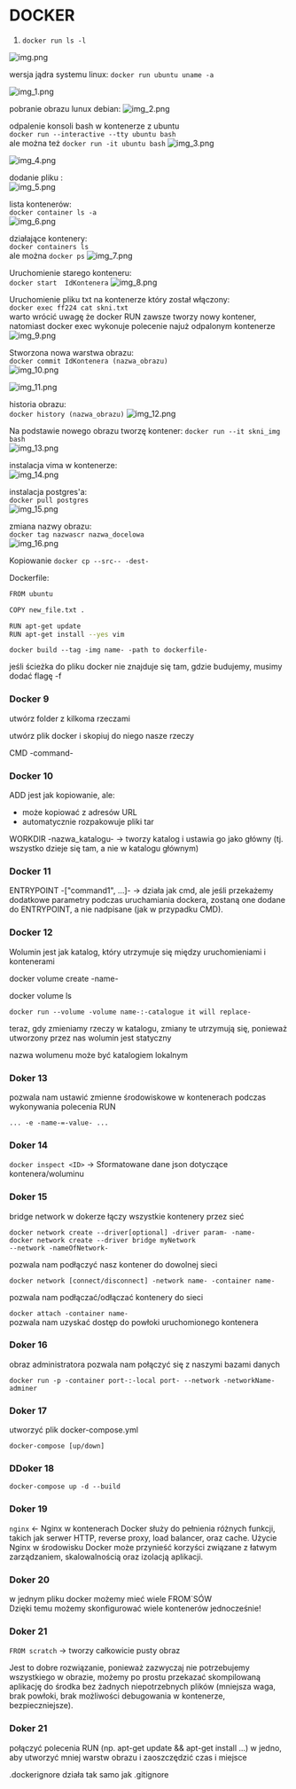 # DOCKER 

1. ``docker run ls -l``

![img.png](img.png)


wersja jądra systemu linux:
``docker run ubuntu uname -a``

![img_1.png](img_1.png)


pobranie obrazu lunux debian:
![img_2.png](img_2.png)

odpalenie konsoli bash w kontenerze z ubuntu   
``docker run --interactive --tty ubuntu bash``  
ale można też ``docker run -it ubuntu bash``
![img_3.png](img_3.png)


![img_4.png](img_4.png)


dodanie pliku :  
![img_5.png](img_5.png)



lista kontenerów:  
``docker container ls -a``    
![img_6.png](img_6.png)

działające kontenery:    
``docker containers ls``  
ale można ``docker ps``
![img_7.png](img_7.png)




Uruchomienie starego konteneru:  
``docker start  IdKontenera``
![img_8.png](img_8.png)


Uruchomienie pliku txt na kontenerze który został włączony:  
``docker exec ff224 cat skni.txt``  
warto wrócić uwagę że docker RUN zawsze tworzy nowy kontener, natomiast docker exec wykonuje polecenie najuż odpalonym kontenerze  
![img_9.png](img_9.png)  




Stworzona nowa warstwa obrazu:   
``docker commit IdKontenera (nazwa_obrazu)``  
![img_10.png](img_10.png)

![img_11.png](img_11.png)


historia obrazu:  
``docker history (nazwa_obrazu)``
![img_12.png](img_12.png)  


Na podstawie nowego obrazu tworzę kontener:
``docker run --it skni_img bash``  
![img_13.png](img_13.png)

instalacja vima w kontenerze:  
![img_14.png](img_14.png)

instalacja postgres'a:  
``docker pull postgres``  
![img_15.png](img_15.png)


zmiana nazwy obrazu:  
``docker tag nazwascr nazwa_docelowa``  
![img_16.png](img_16.png)

Kopiowanie
`docker cp --src-- -dest-`  

Dockerfile:
```bash
FROM ubuntu

COPY new_file.txt .

RUN apt-get update
RUN apt-get install --yes vim
```

``docker build --tag -img name- -path to dockerfile-``  


jeśli ścieżka do pliku docker nie znajduje się tam, gdzie budujemy, musimy dodać flagę -f  

### Docker 9
utwórz folder z kilkoma rzeczami

utwórz plik docker i skopiuj do niego nasze rzeczy

CMD -command-

### Docker 10

ADD jest jak kopiowanie, ale:

- może kopiować z adresów URL
- automatycznie rozpakowuje pliki tar  

WORKDIR -nazwa_katalogu- -> tworzy katalog i ustawia go jako główny (tj. wszystko dzieje się tam, a nie w katalogu głównym)


### Docker 11

ENTRYPOINT -["command1", ...]- -> działa jak cmd, ale jeśli przekażemy dodatkowe parametry podczas uruchamiania dockera, zostaną one dodane do ENTRYPOINT, a nie nadpisane (jak w przypadku CMD).


### Docker 12

Wolumin jest jak katalog, który utrzymuje się między uruchomieniami i kontenerami

docker volume create -name-

docker volume ls

``docker run --volume -volume name-:-catalogue it will replace-``  

teraz, gdy zmieniamy rzeczy w katalogu, zmiany te utrzymują się, ponieważ utworzony przez nas wolumin jest statyczny

nazwa wolumenu może być katalogiem lokalnym

### Doker 13

pozwala nam ustawić zmienne środowiskowe w kontenerach podczas wykonywania polecenia RUN

``... -e -name-=-value- ...``


### Doker 14

``docker inspect <ID>`` ->  Sformatowane dane json dotyczące kontenera/woluminu

### Doker 15

bridge network w dokerze łączy wszystkie kontenery przez sieć

``docker network create --driver[optional] -driver param- -name-``  
``docker network create --driver bridge myNetwork``  
``--network -nameOfNetwork-``  

pozwala nam podłączyć nasz kontener do dowolnej sieci

``docker network [connect/disconnect] -network name- -container name-``

pozwala nam podłączać/odłączać kontenery do sieci

``docker attach -container name- ``  
pozwala nam uzyskać dostęp do powłoki uruchomionego kontenera


### Doker 16

obraz administratora pozwala nam połączyć się z naszymi bazami danych

``docker run -p -container port-:-local port- --network -networkName- adminer``

### Doker 17

utworzyć plik docker-compose.yml

``docker-compose [up/down]``  

### DDoker 18

``docker-compose up -d --build``

### Doker 19

``nginx``  <- Nginx w kontenerach Docker służy do pełnienia różnych funkcji, takich jak serwer HTTP, reverse proxy, load balancer, oraz cache. Użycie Nginx w środowisku Docker może przynieść korzyści związane z łatwym zarządzaniem, skalowalnością oraz izolacją aplikacji.

### Doker 20
 
w jednym pliku docker możemy mieć wiele FROM`SÓW  
Dzięki temu możemy skonfigurować wiele kontenerów jednocześnie!


### Doker 21

``FROM scratch`` -> tworzy całkowicie pusty obraz  

Jest to dobre rozwiązanie, ponieważ zazwyczaj nie potrzebujemy wszystkiego w obrazie, możemy po prostu przekazać skompilowaną aplikację do środka bez żadnych niepotrzebnych plików (mniejsza waga, brak powłoki, brak możliwości debugowania w kontenerze, bezpieczniejsze).


### Doker 21

połączyć polecenia RUN (np. apt-get update && apt-get install ...) w jedno, aby utworzyć mniej warstw obrazu i zaoszczędzić czas i miejsce



.dockerignore działa tak samo jak .gitignore